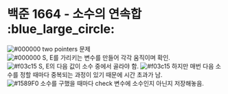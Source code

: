 # 백준 1664 - 소수의 연속합 &nbsp; :blue_large_circle:
![#000000](https://placehold.it/15/000000/000000?text=+) two pointers 문제  
![#000000](https://placehold.it/15/000000/000000?text=+) S, E를 가리키는 변수를 만들어 각각 움직이며 확인.   
![#f03c15](https://placehold.it/15/f03c15/000000?text=+) S, E의 다음 값이 소수 중에서 골라야 함.
![#f03c15](https://placehold.it/15/f03c15/000000?text=+) 하지만 매번 다음 소수를 정할 때마다 중복되는 과정이 있기 때문에 시간 초과가 남.  
![#1589F0](https://placehold.it/15/1589F0/000000?text=+) 소수를 구했을 때마다 check 변수에 소수인지 아닌지 저장해놓음.
